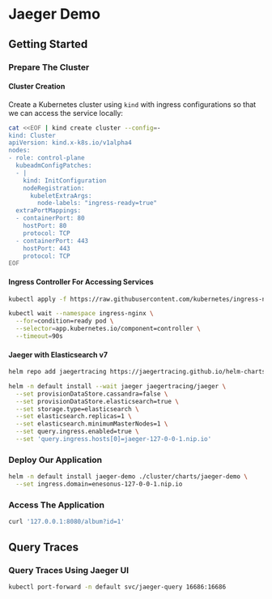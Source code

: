 # Jaeger Demo

## Getting Started

### Prepare The Cluster

#### Cluster Creation

Create a Kubernetes cluster using `kind` with ingress configurations so that we can
access the service locally:

```bash
cat <<EOF | kind create cluster --config=-
kind: Cluster
apiVersion: kind.x-k8s.io/v1alpha4
nodes:
- role: control-plane
  kubeadmConfigPatches:
  - |
    kind: InitConfiguration
    nodeRegistration:
      kubeletExtraArgs:
        node-labels: "ingress-ready=true"
  extraPortMappings:
  - containerPort: 80
    hostPort: 80
    protocol: TCP
  - containerPort: 443
    hostPort: 443
    protocol: TCP
EOF
```

#### Ingress Controller For Accessing Services

```bash
kubectl apply -f https://raw.githubusercontent.com/kubernetes/ingress-nginx/main/deploy/static/provider/kind/deploy.yaml
```
```bash
kubectl wait --namespace ingress-nginx \
  --for=condition=ready pod \
  --selector=app.kubernetes.io/component=controller \
  --timeout=90s
```
#### Jaeger with Elasticsearch v7

```bash
helm repo add jaegertracing https://jaegertracing.github.io/helm-charts
```

```bash
helm -n default install --wait jaeger jaegertracing/jaeger \
  --set provisionDataStore.cassandra=false \
  --set provisionDataStore.elasticsearch=true \
  --set storage.type=elasticsearch \
  --set elasticsearch.replicas=1 \
  --set elasticsearch.minimumMasterNodes=1 \
  --set query.ingress.enabled=true \
  --set 'query.ingress.hosts[0]=jaeger-127-0-0-1.nip.io'
```

### Deploy Our Application

```bash
helm -n default install jaeger-demo ./cluster/charts/jaeger-demo \
  --set ingress.domain=enesonus-127-0-0-1.nip.io
```


### Access The Application

```bash
curl '127.0.0.1:8080/album?id=1'
```

## Query Traces

### Query Traces Using Jaeger UI

```bash
kubectl port-forward -n default svc/jaeger-query 16686:16686
```